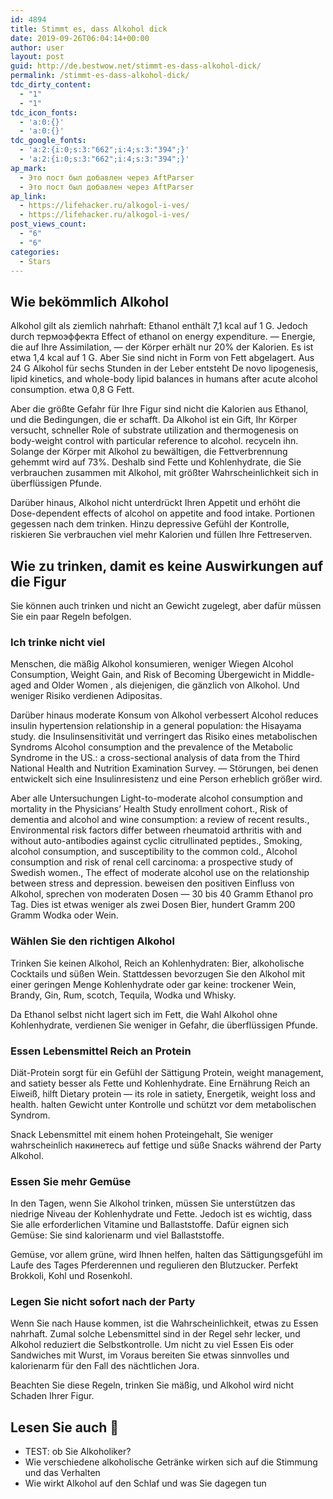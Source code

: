 ```yaml
---
id: 4894
title: Stimmt es, dass Alkohol dick
date: 2019-09-26T06:04:14+00:00
author: user
layout: post
guid: http://de.bestwow.net/stimmt-es-dass-alkohol-dick/
permalink: /stimmt-es-dass-alkohol-dick/
tdc_dirty_content:
  - "1"
  - "1"
tdc_icon_fonts:
  - 'a:0:{}'
  - 'a:0:{}'
tdc_google_fonts:
  - 'a:2:{i:0;s:3:"662";i:4;s:3:"394";}'
  - 'a:2:{i:0;s:3:"662";i:4;s:3:"394";}'
ap_mark:
  - Это пост был добавлен через AftParser
  - Это пост был добавлен через AftParser
ap_link:
  - https://lifehacker.ru/alkogol-i-ves/
  - https://lifehacker.ru/alkogol-i-ves/
post_views_count:
  - "6"
  - "6"
categories:
  - Stars
---
```

## Wie bekömmlich Alkohol

Alkohol gilt als ziemlich nahrhaft: Ethanol enthält 7,1 kcal auf 1 G. Jedoch durch термоэффекта <span><span> Effect of ethanol on energy expenditure. </span> </span> — Energie, die auf Ihre Assimilation, — der Körper erhält nur 20% der Kalorien. Es ist etwa 1,4 kcal auf 1 G. Aber Sie sind nicht in Form von Fett abgelagert. Aus 24 G Alkohol für sechs Stunden in der Leber entsteht <span><span> De novo lipogenesis, lipid kinetics, and whole-body lipid balances in humans after acute alcohol consumption. </span> </span> etwa 0,8 G Fett.

Aber die größte Gefahr für Ihre Figur sind nicht die Kalorien aus Ethanol, und die Bedingungen, die er schafft. Da Alkohol ist ein Gift, Ihr Körper versucht, schneller <span><span> Role of substrate utilization and thermogenesis on body-weight control with particular reference to alcohol. </span> </span> recyceln ihn. Solange der Körper mit Alkohol zu bewältigen, die Fettverbrennung gehemmt wird auf 73%. Deshalb sind Fette und Kohlenhydrate, die Sie verbrauchen zusammen mit Alkohol, mit größter Wahrscheinlichkeit sich in überflüssigen Pfunde.

Darüber hinaus, Alkohol nicht unterdrückt Ihren Appetit und erhöht die <span><span> Dose-dependent effects of alcohol on appetite and food intake. </span> </span> Portionen gegessen nach dem trinken. Hinzu depressive Gefühl der Kontrolle, riskieren Sie verbrauchen viel mehr Kalorien und füllen Ihre Fettreserven.

## Wie zu trinken, damit es keine Auswirkungen auf die Figur

Sie können auch trinken und nicht an Gewicht zugelegt, aber dafür müssen Sie ein paar Regeln befolgen.

### Ich trinke nicht viel

Menschen, die mäßig Alkohol konsumieren, weniger Wiegen <span><span> Alcohol Consumption, Weight Gain, and Risk of Becoming Übergewicht in Middle-aged and Older Women </span> </span>, als diejenigen, die gänzlich von Alkohol. Und weniger Risiko verdienen Adipositas.

Darüber hinaus moderate Konsum von Alkohol verbessert <span><span> Alcohol reduces insulin hypertension relationship in a general population: the Hisayama study. </span> </span> die Insulinsensitivität und verringert das Risiko eines metabolischen Syndroms <span><span> Alcohol consumption and the prevalence of the Metabolic Syndrome in the US.: a cross-sectional analysis of data from the Third National Health and Nutrition Examination Survey. </span> </span> — Störungen, bei denen entwickelt sich eine Insulinresistenz und eine Person erheblich größer wird.

Aber alle Untersuchungen <span><span> Light-to-moderate alcohol consumption and mortality in the Physicians&#8217; Health Study enrollment cohort., Risk of dementia and alcohol and wine consumption: a review of recent results., Environmental risk factors differ between rheumatoid arthritis with and without auto-antibodies against cyclic citrullinated peptides., Smoking, alcohol consumption, and susceptibility to the common cold., Alcohol consumption and risk of renal cell carcinoma: a prospective study of Swedish women., The effect of moderate alcohol use on the relationship between stress and depression. </span> </span>beweisen den positiven Einfluss von Alkohol, sprechen von moderaten Dosen — 30 bis 40 Gramm Ethanol pro Tag. Dies ist etwas weniger als zwei Dosen Bier, hundert Gramm 200 Gramm Wodka oder Wein.

### Wählen Sie den richtigen Alkohol

Trinken Sie keinen Alkohol, Reich an Kohlenhydraten: Bier, alkoholische Cocktails und süßen Wein. Stattdessen bevorzugen Sie den Alkohol mit einer geringen Menge Kohlenhydrate oder gar keine: trockener Wein, Brandy, Gin, Rum, scotch, Tequila, Wodka und Whisky.

Da Ethanol selbst nicht lagert sich im Fett, die Wahl Alkohol ohne Kohlenhydrate, verdienen Sie weniger in Gefahr, die überflüssigen Pfunde.

### Essen Lebensmittel Reich an Protein

Diät-Protein sorgt für ein Gefühl der Sättigung <span><span> Protein, weight management, and satiety </span> </span> besser als Fette und Kohlenhydrate. Eine Ernährung Reich an Eiweiß, hilft <span><span> Dietary protein — its role in satiety, Energetik, weight loss and health. </span> </span> halten Gewicht unter Kontrolle und schützt vor dem metabolischen Syndrom.

Snack Lebensmittel mit einem hohen Proteingehalt, Sie weniger wahrscheinlich накинетесь auf fettige und süße Snacks während der Party Alkohol.

### Essen Sie mehr Gemüse

In den Tagen, wenn Sie Alkohol trinken, müssen Sie unterstützen das niedrige Niveau der Kohlenhydrate und Fette. Jedoch ist es wichtig, dass Sie alle erforderlichen Vitamine und Ballaststoffe. Dafür eignen sich Gemüse: Sie sind kalorienarm und viel Ballaststoffe.

Gemüse, vor allem grüne, wird Ihnen helfen, halten das Sättigungsgefühl im Laufe des Tages Pferderennen und regulieren den Blutzucker. Perfekt Brokkoli, Kohl und Rosenkohl.

### Legen Sie nicht sofort nach der Party

Wenn Sie nach Hause kommen, ist die Wahrscheinlichkeit, etwas zu Essen nahrhaft. Zumal solche Lebensmittel sind in der Regel sehr lecker, und Alkohol reduziert die Selbstkontrolle. Um nicht zu viel Essen Eis oder Sandwiches mit Wurst, im Voraus bereiten Sie etwas sinnvolles und kalorienarm für den Fall des nächtlichen Jora.

Beachten Sie diese Regeln, trinken Sie mäßig, und Alkohol wird nicht Schaden Ihrer Figur.

<div>
  <h2 class="read-also__title">
    <span>Lesen Sie auch</span> <span>🧐 </span>
  </h2>
  
  <ul class="read-also__list">
    <li>
      TEST: ob Sie Alkoholiker?
    </li>
    <li>
      Wie verschiedene alkoholische Getränke wirken sich auf die Stimmung und das Verhalten
    </li>
    <li>
      Wie wirkt Alkohol auf den Schlaf und was Sie dagegen tun
    </li>
  </ul>
</div>